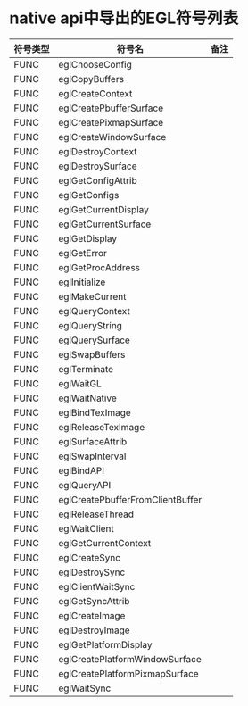 # native api中导出的EGL符号列表

|符号类型|符号名|备注|
| --- | --- | --- |
|FUNC|eglChooseConfig||
|FUNC|eglCopyBuffers||
|FUNC|eglCreateContext||
|FUNC|eglCreatePbufferSurface||
|FUNC|eglCreatePixmapSurface||
|FUNC|eglCreateWindowSurface||
|FUNC|eglDestroyContext||
|FUNC|eglDestroySurface||
|FUNC|eglGetConfigAttrib||
|FUNC|eglGetConfigs||
|FUNC|eglGetCurrentDisplay||
|FUNC|eglGetCurrentSurface||
|FUNC|eglGetDisplay||
|FUNC|eglGetError||
|FUNC|eglGetProcAddress||
|FUNC|eglInitialize||
|FUNC|eglMakeCurrent||
|FUNC|eglQueryContext||
|FUNC|eglQueryString||
|FUNC|eglQuerySurface||
|FUNC|eglSwapBuffers||
|FUNC|eglTerminate||
|FUNC|eglWaitGL||
|FUNC|eglWaitNative||
|FUNC|eglBindTexImage||
|FUNC|eglReleaseTexImage||
|FUNC|eglSurfaceAttrib||
|FUNC|eglSwapInterval||
|FUNC|eglBindAPI||
|FUNC|eglQueryAPI||
|FUNC|eglCreatePbufferFromClientBuffer||
|FUNC|eglReleaseThread||
|FUNC|eglWaitClient||
|FUNC|eglGetCurrentContext||
|FUNC|eglCreateSync||
|FUNC|eglDestroySync||
|FUNC|eglClientWaitSync||
|FUNC|eglGetSyncAttrib||
|FUNC|eglCreateImage||
|FUNC|eglDestroyImage||
|FUNC|eglGetPlatformDisplay||
|FUNC|eglCreatePlatformWindowSurface||
|FUNC|eglCreatePlatformPixmapSurface||
|FUNC|eglWaitSync||
